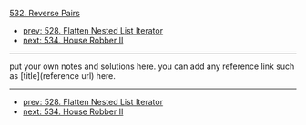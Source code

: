 [532. Reverse Pairs](http://www.lintcode.com/problem/reverse-pairs)

- [prev: 528. Flatten Nested List Iterator](528-flatten-nested-list-iterator.md)
- [next: 534. House Robber II](534-house-robber-ii.md)

---

put your own notes and solutions here.
you can add any reference link such as [title](reference url) here.

---

- [prev: 528. Flatten Nested List Iterator](528-flatten-nested-list-iterator.md)
- [next: 534. House Robber II](534-house-robber-ii.md)
